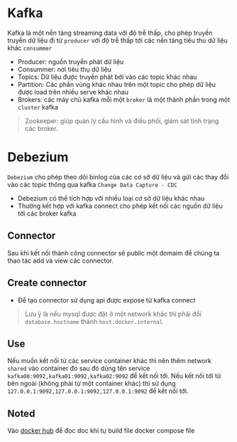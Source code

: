 # Kafka

Kafka là một nền tảng streaming data với độ trễ thấp, cho phép truyền truyền dữ liệu đi từ `producer` với độ trễ thấp tới các nền tảng tiêu thu dữ liệu khác `consummer`

*   Producer: nguồn truyền phát dữ liệu
*   Consummer: nơi tiêu thụ dữ liệu
*   Topics: Dữ liệu được truyền phát bởi vào các topic khác nhau
*   Partition: Các phần vùng khác nhau trên một topic cho phép dữ liệu được load trên nhiều serve khác nhau
*   Brokers: các máy chủ kafka mỗi một `broker` là một thành phần trong một `cluster` kafka

> Zookeeper: giúp quản lý cấu hình và điều phối, giám sát tình trạng các broker.

# Debezium

`Debezium` cho phép theo dõi binlog của các cơ sở dữ liệu và gửi các thay đổi vào các topic thông qua kafka `Change Data Capture - CDC`

*   Debezium có thể tích hợp với nhiều loại cơ sở dữ liệu khác nhau
*   Thường kết hợp với kafka connect cho phép kết nối các nguồn dữ liệu tới các broker kafka

## Connector

Sau khi kết nối thành công connector sẽ public một domaim để chúng ta thao tác add và view các connector.

## Create connector

*   Để tạo connector sử dụng api được expose từ kafka connect

> Lưu ý là nếu mysql được đặt ở một network khác thì phải đổi `database.hostname` thành `host.docker.internal`

## Use

Nếu muốn kết nối từ các service container khác thì nên thêm network `shared` vào container đó sau đó dùng tên service `kafka00:9092,kafka01:9092,kafka02:9092` để kết nối tới. Nếu kết nối tới từ bên ngoài (không phải từ một container khác) thì sử dụng `127.0.0.1:9092,127.0.0.1:9092,127.0.0.1:9092` để kết nối tới.


## Noted
Vào [docker hub](https://hub.docker.com/) để đọc doc khi tự build file docker compose file
